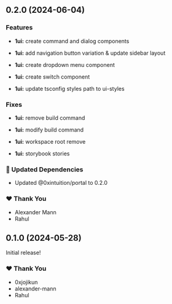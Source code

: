 ## 0.2.0 (2024-06-04)

### Features

- **1ui:** create command and dialog components

- **1ui:** add navigation button variation & update sidebar layout

- **1ui:** create dropdown menu component

- **1ui:** create switch component

- **1ui:** update tsconfig styles path to ui-styles

### Fixes

- **1ui:** remove build command

- **1ui:** modify build command

- **1ui:** workspace root remove

- **1ui:** storybook stories

### 🧱 Updated Dependencies

- Updated @0xintuition/portal to 0.2.0

### ❤️ Thank You

- Alexander Mann
- Rahul

## 0.1.0 (2024-05-28)

Initial release!

### ❤️ Thank You

- 0xjojikun
- alexander-mann
- Rahul
